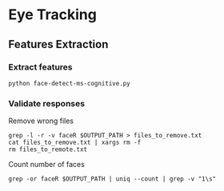 # Eye Tracking

## Features Extraction
### Extract features
```
python face-detect-ms-cognitive.py
```

### Validate responses
Remove wrong files
```
grep -l -r -v faceR $OUTPUT_PATH > files_to_remove.txt
cat files_to_remove.txt | xargs rm -f
rm files_to_remote.txt
```
Count number of faces
```
grep -or faceR $OUTPUT_PATH | uniq --count | grep -v "1\s"
```
